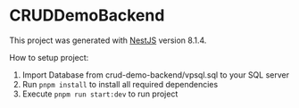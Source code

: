 # CRUDDemoBackend

This project was generated with [NestJS](https://github.com/nestjs/nest) version 8.1.4.

How to setup project:
1. Import Database from crud-demo-backend/vpsql.sql to your SQL server
2. Run ```pnpm install``` to install all required dependencies
3. Execute ```pnpm run start:dev``` to run project
